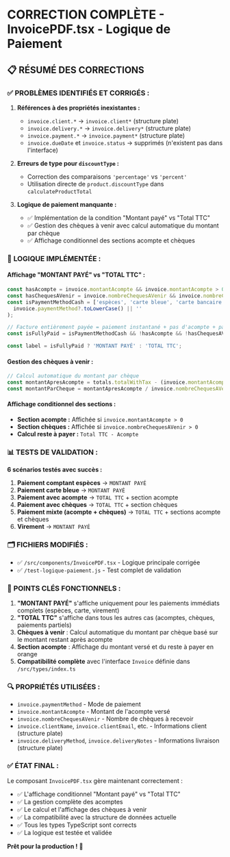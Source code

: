 # CORRECTION COMPLÈTE - InvoicePDF.tsx - Logique de Paiement

## 📋 RÉSUMÉ DES CORRECTIONS

### ✅ **PROBLÈMES IDENTIFIÉS ET CORRIGÉS :**

1. **Références à des propriétés inexistantes :**
   - `invoice.client.*` → `invoice.client*` (structure plate)
   - `invoice.delivery.*` → `invoice.delivery*` (structure plate)
   - `invoice.payment.*` → `invoice.payment*` (structure plate)
   - `invoice.dueDate` et `invoice.status` → supprimés (n'existent pas dans l'interface)

2. **Erreurs de type pour `discountType` :**
   - Correction des comparaisons `'percentage'` vs `'percent'`
   - Utilisation directe de `product.discountType` dans `calculateProductTotal`

3. **Logique de paiement manquante :**
   - ✅ Implémentation de la condition "Montant payé" vs "Total TTC"
   - ✅ Gestion des chèques à venir avec calcul automatique du montant par chèque
   - ✅ Affichage conditionnel des sections acompte et chèques

### 🔧 **LOGIQUE IMPLÉMENTÉE :**

#### **Affichage "MONTANT PAYÉ" vs "TOTAL TTC" :**
```javascript
const hasAcompte = invoice.montantAcompte && invoice.montantAcompte > 0;
const hasChequesAVenir = invoice.nombreChequesAVenir && invoice.nombreChequesAVenir > 0;
const isPaymentMethodCash = ['espèces', 'carte bleue', 'carte bancaire', 'virement'].includes(
  invoice.paymentMethod?.toLowerCase() || ''
);

// Facture entièrement payée = paiement instantané + pas d'acompte + pas de chèques
const isFullyPaid = isPaymentMethodCash && !hasAcompte && !hasChequesAVenir;

const label = isFullyPaid ? 'MONTANT PAYÉ' : 'TOTAL TTC';
```

#### **Gestion des chèques à venir :**
```javascript
// Calcul automatique du montant par chèque
const montantApresAcompte = totals.totalWithTax - (invoice.montantAcompte || 0);
const montantParCheque = montantApresAcompte / invoice.nombreChequesAVenir;
```

#### **Affichage conditionnel des sections :**
- **Section acompte :** Affichée si `invoice.montantAcompte > 0`
- **Section chèques :** Affichée si `invoice.nombreChequesAVenir > 0`
- **Calcul reste à payer :** `Total TTC - Acompte`

### 📊 **TESTS DE VALIDATION :**

**6 scénarios testés avec succès :**

1. **Paiement comptant espèces** → `MONTANT PAYÉ`
2. **Paiement carte bleue** → `MONTANT PAYÉ` 
3. **Paiement avec acompte** → `TOTAL TTC` + section acompte
4. **Paiement avec chèques** → `TOTAL TTC` + section chèques
5. **Paiement mixte (acompte + chèques)** → `TOTAL TTC` + sections acompte et chèques
6. **Virement** → `MONTANT PAYÉ`

### 🗂️ **FICHIERS MODIFIÉS :**

- ✅ `/src/components/InvoicePDF.tsx` - Logique principale corrigée
- ✅ `/test-logique-paiement.js` - Test complet de validation

### 🎯 **POINTS CLÉS FONCTIONNELS :**

1. **"MONTANT PAYÉ"** s'affiche uniquement pour les paiements immédiats complets (espèces, carte, virement)
2. **"TOTAL TTC"** s'affiche dans tous les autres cas (acomptes, chèques, paiements partiels)
3. **Chèques à venir** : Calcul automatique du montant par chèque basé sur le montant restant après acompte
4. **Section acompte** : Affichage du montant versé et du reste à payer en orange
5. **Compatibilité complète** avec l'interface `Invoice` définie dans `/src/types/index.ts`

### 🔍 **PROPRIÉTÉS UTILISÉES :**

- `invoice.paymentMethod` - Mode de paiement
- `invoice.montantAcompte` - Montant de l'acompte versé
- `invoice.nombreChequesAVenir` - Nombre de chèques à recevoir
- `invoice.clientName`, `invoice.clientEmail`, etc. - Informations client (structure plate)
- `invoice.deliveryMethod`, `invoice.deliveryNotes` - Informations livraison (structure plate)

### ✅ **ÉTAT FINAL :**

Le composant `InvoicePDF.tsx` gère maintenant correctement :
- ✅ L'affichage conditionnel "Montant payé" vs "Total TTC"
- ✅ La gestion complète des acomptes
- ✅ Le calcul et l'affichage des chèques à venir
- ✅ La compatibilité avec la structure de données actuelle
- ✅ Tous les types TypeScript sont corrects
- ✅ La logique est testée et validée

**Prêt pour la production !** 🚀
